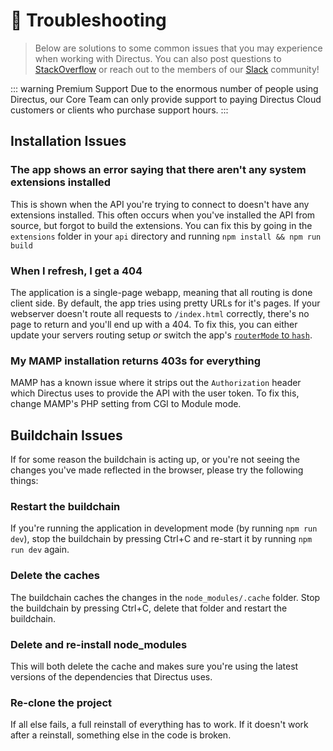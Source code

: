 # 🤔 Troubleshooting

> Below are solutions to some common issues that you may experience when working with Directus. You can also post questions to [StackOverflow](https://stackoverflow.com/questions/tagged/directus) or reach out to the members of our [Slack](https://slack.getdirectus.com) community!

::: warning Premium Support
Due to the enormous number of people using Directus, our Core Team can only provide support to paying Directus Cloud customers or clients who purchase support hours.
:::

## Installation Issues

### The app shows an error saying that there aren't any system extensions installed

This is shown when the API you're trying to connect to doesn't have any extensions installed. This often occurs when you've installed the API from source, but forgot to build the extensions. You can fix this by going in the `extensions` folder in your `api` directory and running `npm install && npm run build`

### When I refresh, I get a 404

The application is a single-page webapp, meaning that all routing is done client side. By default, the app tries using pretty URLs for it's pages. If your webserver doesn't route all requests to `/index.html` correctly, there's no page to return and you'll end up with a 404. To fix this, you can either update your servers routing setup _or_ switch the app's [`routerMode` to `hash`](./config-file.md).

### My MAMP installation returns 403s for everything

MAMP has a known issue where it strips out the `Authorization` header which Directus uses to provide the API with the user token. To fix this, change MAMP's PHP setting from CGI to Module mode.

## Buildchain Issues

If for some reason the buildchain is acting up, or you're not seeing the changes you've made reflected in the browser, please try the following things:

### Restart the buildchain

If you're running the application in development mode (by running `npm run dev`), stop the buildchain by pressing Ctrl+C and re-start it by running `npm run dev` again.

### Delete the caches

The buildchain caches the changes in the `node_modules/.cache` folder. Stop the buildchain by pressing Ctrl+C, delete that folder and restart the buildchain.

### Delete and re-install node_modules

This will both delete the cache and makes sure you're using the latest versions of the dependencies that Directus uses.

### Re-clone the project

If all else fails, a full reinstall of everything has to work. If it doesn't work after a reinstall, something else in the code is broken.
